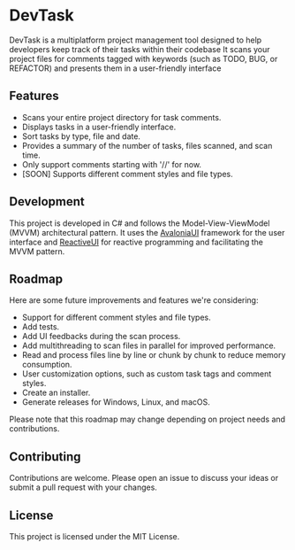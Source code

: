 # DevTask

DevTask is a multiplatform project management tool designed to help developers keep track of their tasks within their codebase
It scans your project files for comments tagged with keywords (such as TODO, BUG, or REFACTOR)
and presents them in a user-friendly interface

## Features
- Scans your entire project directory for task comments.
- Displays tasks in a user-friendly interface.
- Sort tasks by type, file and date.
- Provides a summary of the number of tasks, files scanned, and scan time.
- Only support comments starting with '//' for now.
- [SOON] Supports different comment styles and file types.

## Development
This project is developed in C# and follows the Model-View-ViewModel (MVVM) architectural pattern.
It uses the [AvaloniaUI](https://avaloniaui.net/) framework for the user interface and [ReactiveUI](https://www.reactiveui.net/)
for reactive programming and facilitating the MVVM pattern.

## Roadmap
Here are some future improvements and features we're considering:

- Support for different comment styles and file types.
- Add tests.
- Add UI feedbacks during the scan process.
- Add multithreading to scan files in parallel for improved performance.
- Read and process files line by line or chunk by chunk to reduce memory consumption.
- User customization options, such as custom task tags and comment styles.
- Create an installer.
- Generate releases for Windows, Linux, and macOS.

Please note that this roadmap may change depending on project needs and contributions.

## Contributing
Contributions are welcome. Please open an issue to discuss your ideas or submit a pull request with your changes.  

## License
This project is licensed under the MIT License.